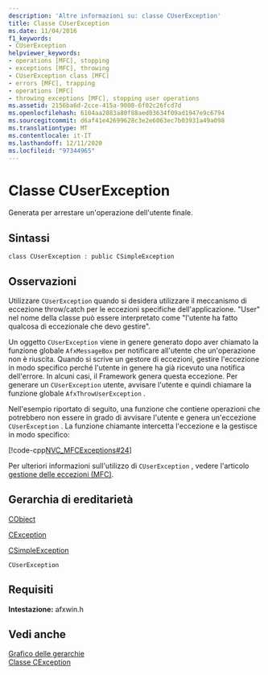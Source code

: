 ```yaml
---
description: 'Altre informazioni su: classe CUserException'
title: Classe CUserException
ms.date: 11/04/2016
f1_keywords:
- CUserException
helpviewer_keywords:
- operations [MFC], stopping
- exceptions [MFC], throwing
- CUserException class [MFC]
- errors [MFC], trapping
- operations [MFC]
- throwing exceptions [MFC], stopping user operations
ms.assetid: 2156ba6d-2cce-415a-9000-6f02c26fcd7d
ms.openlocfilehash: 6104aa2883a80f88aed03634f09ad1947e9c6794
ms.sourcegitcommit: d6af41e42699628c3e2e6063ec7b03931a49a098
ms.translationtype: MT
ms.contentlocale: it-IT
ms.lasthandoff: 12/11/2020
ms.locfileid: "97344965"
---
```

# <a name="cuserexception-class"></a>Classe CUserException

Generata per arrestare un'operazione dell'utente finale.

## <a name="syntax"></a>Sintassi

```
class CUserException : public CSimpleException
```

## <a name="remarks"></a>Osservazioni

Utilizzare `CUserException` quando si desidera utilizzare il meccanismo di eccezione throw/catch per le eccezioni specifiche dell'applicazione. "User" nel nome della classe può essere interpretato come "l'utente ha fatto qualcosa di eccezionale che devo gestire".

Un oggetto `CUserException` viene in genere generato dopo aver chiamato la funzione globale `AfxMessageBox` per notificare all'utente che un'operazione non è riuscita. Quando si scrive un gestore di eccezioni, gestire l'eccezione in modo specifico perché l'utente in genere ha già ricevuto una notifica dell'errore. In alcuni casi, il Framework genera questa eccezione. Per generare un `CUserException` utente, avvisare l'utente e quindi chiamare la funzione globale `AfxThrowUserException` .

Nell'esempio riportato di seguito, una funzione che contiene operazioni che potrebbero non essere in grado di avvisare l'utente e genera un'eccezione `CUserException` . La funzione chiamante intercetta l'eccezione e la gestisce in modo specifico:

[!code-cpp[NVC_MFCExceptions#24](../../mfc/codesnippet/cpp/cuserexception-class_1.cpp)]

Per ulteriori informazioni sull'utilizzo di `CUserException` , vedere l'articolo [gestione delle eccezioni (MFC)](../../mfc/exception-handling-in-mfc.md).

## <a name="inheritance-hierarchy"></a>Gerarchia di ereditarietà

[CObject](../../mfc/reference/cobject-class.md)

[CException](../../mfc/reference/cexception-class.md)

[CSimpleException](../../mfc/reference/csimpleexception-class.md)

`CUserException`

## <a name="requirements"></a>Requisiti

**Intestazione:** afxwin.h

## <a name="see-also"></a>Vedi anche

[Grafico delle gerarchie](../../mfc/hierarchy-chart.md)<br/>
[Classe CException](../../mfc/reference/cexception-class.md)
